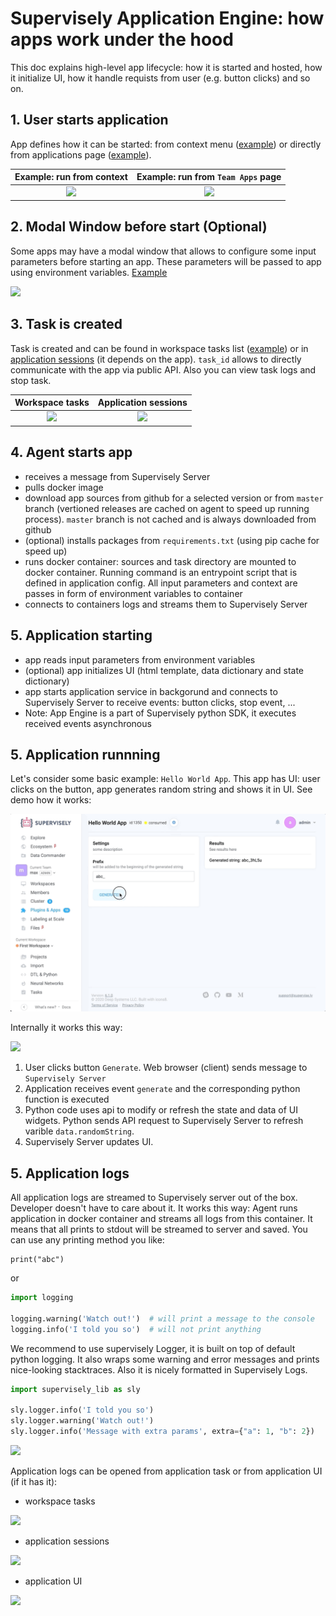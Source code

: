 # Supervisely Application Engine: how apps work under the hood

This doc explains high-level app lifecycle: how it is started and hosted, how it initialize UI, how it handle requists from user (e.g. button clicks) and so on.

## 1. User starts application

App defines how it can be started: from context menu ([example](https://ecosystem.supervise.ly/apps/classes-stats-for-images)) or directly from applications page ([example](https://ecosystem.supervise.ly/apps/import-from-google-cloud-storage)).

Example: run from context  |  Example: run from `Team Apps` page
:-------------------------:|:-----------------------------------:
![](https://i.imgur.com/6jVrnAK.png)  |  ![](https://i.imgur.com/2HciaQv.png)

## 2. Modal Window before start (Optional)
Some apps may have a modal window that allows to configure some input parameters before starting an app. These parameters will be passed to app using environment variables. [Example](https://ecosystem.supervise.ly/apps/classes-stats-for-images)

<img src="https://i.imgur.com/lI6jenf.png" width="400"/>

## 3. Task is created

Task is created and can be found in workspace tasks list ([example](https://github.com/supervisely-ecosystem/classes-stats-for-images)) or in [application sessions](https://ecosystem.supervise.ly/apps/labeling-events-stats) (it depends on the app). `task_id` allows to directly communicate with the app via public API. Also you can view task logs and stop task.

Workspace tasks           |  Application sessions
:-------------------------:|:-----------------------------------:
![](https://i.imgur.com/C6zo9Q2.png)  |  ![](https://i.imgur.com/EVaMydM.png)


## 4. Agent starts app

- receives a message from Supervisely Server  
- pulls docker image
- download app sources from github for a selected version or from `master` branch (vertioned releases are cached on agent to speed up running process). `master` branch is not cached and is always downloaded from github
- (optional) installs packages from `requirements.txt` (using pip cache for speed up)
- runs docker container: sources and task directory are mounted to docker container. Running command is an entrypoint script that is defined in application config. All input parameters and context are passes in form of environment variables to container
- connects to containers logs and streams them to Supervisely Server


## 5. Application starting

- app reads input parameters from environment variables
- (optional) app initializes UI (html template, data dictionary and state dictionary)
- app starts application service in backgorund and connects to Supervisely Server to receive events: button clicks, stop event, ...
- Note: App Engine is a part of Supervisely python SDK, it executes received events asynchronous


## 5. Application runnning

Let's consider some basic example: `Hello World App`. This app has UI: user clicks on the button, app generates random string and shows it in UI. 
See demo how it works:

![](./images/hello-world.gif)

Internally it works this way: 

![](https://i.imgur.com/5IrRv6i.png)

1. User clicks button `Generate`. Web browser (client) sends message to `Supervisely Server`
2. Application receives event `generate` and the corresponding python function is executed
3. Python code uses api to modify or refresh the state and data of UI widgets. Python sends API request to Supervisely Server to refresh varible `data.randomString`.
4. Supervisely Server updates UI.


## 5. Application logs
All application logs are streamed to Supervisely server out of the box. Developer doesn't have to care about it. It works this way: Agent runs application in docker container and streams all logs from this container. It means that all prints to stdout will be streamed to server and saved. You can use any printing method you like: 

```
print("abc")
```

or

```py
import logging

logging.warning('Watch out!')  # will print a message to the console
logging.info('I told you so')  # will not print anything
```

We recommend to use supervisely Logger, it is built on top of default python logging. It also wraps some warning and error messages and prints nice-looking stacktraces. Also it is nicely formatted in Supervisely Logs.  

```py
import supervisely_lib as sly

sly.logger.info('I told you so')
sly.logger.warning('Watch out!')
sly.logger.info('Message with extra params', extra={"a": 1, "b": 2})
```

![](https://i.imgur.com/8OmKQGE.png)


Application logs can be opened from application task or from application UI (if it has it): 

- workspace tasks
<img src="https://i.imgur.com/L8swGDM.png"/>

- application sessions
<img src="https://i.imgur.com/ICwohtG.png"/>

- application UI
<img src="https://i.imgur.com/7mZByvm.png"/>



